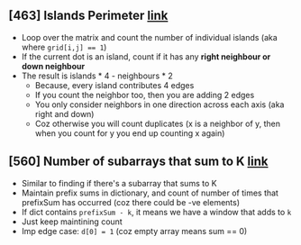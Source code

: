 ## [463] Islands Perimeter [link](https://leetcode.com/problems/island-perimeter/description/)
* Loop over the matrix and count the number of individual islands (aka where `grid[i,j] == 1`)
* If the current dot is an island, count if it has any **right neighbour or down neighbour**
* The result is islands * 4 - neighbours * 2
    * Because, every island contributes 4 edges
    * If you count the neighbor too, then you are adding 2 edges
    * You only consider neighbors in one direction across each axis (aka right and down)
    * Coz otherwise you will count duplicates (x is a neighbor of y, then when you count for y you end up counting x again)

## [560] Number of subarrays that sum to K [link](https://leetcode.com/problems/subarray-sum-equals-k/description/)
* Similar to finding if there's a subarray that sums to K
* Maintain prefix sums in dictionary, and count of number of times that prefixSum has occurred (coz there could be -ve elements)
* If dict contains `prefixSum - k`, it means we have a window that adds to `k`
* Just keep maintining count
* Imp edge case: `d[0] = 1` (coz empty array means sum == 0)